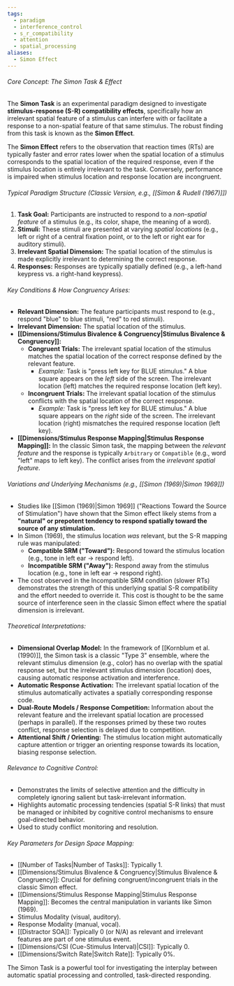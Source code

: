 ```yaml
---
tags:
  - paradigm
  - interference_control
  - s_r_compatibility
  - attention
  - spatial_processing
aliases:
  - Simon Effect
---
```

###### Core Concept: The Simon Task & Effect

The **Simon Task** is an experimental paradigm designed to investigate **stimulus-response (S-R) compatibility effects**, specifically how an irrelevant spatial feature of a stimulus can interfere with or facilitate a response to a non-spatial feature of that same stimulus. The robust finding from this task is known as the **Simon Effect**.

The **Simon Effect** refers to the observation that reaction times (RTs) are typically faster and error rates lower when the spatial location of a stimulus corresponds to the spatial location of the required response, even if the stimulus location is entirely irrelevant to the task. Conversely, performance is impaired when stimulus location and response location are incongruent.

###### Typical Paradigm Structure (Classic Version, e.g., [[Simon & Rudell (1967)]])

1.  **Task Goal:** Participants are instructed to respond to a *non-spatial feature* of a stimulus (e.g., its color, shape, the meaning of a word).
2.  **Stimuli:** These stimuli are presented at varying *spatial locations* (e.g., left or right of a central fixation point, or to the left or right ear for auditory stimuli).
3.  **Irrelevant Spatial Dimension:** The spatial location of the stimulus is made explicitly irrelevant to determining the correct response.
4.  **Responses:** Responses are typically spatially defined (e.g., a left-hand keypress vs. a right-hand keypress).

###### Key Conditions & How Congruency Arises:

*   **Relevant Dimension:** The feature participants must respond to (e.g., respond "blue" to blue stimuli, "red" to red stimuli).
*   **Irrelevant Dimension:** The spatial location of the stimulus.
*   **[[Dimensions/Stimulus Bivalence & Congruency|Stimulus Bivalence & Congruency]]:**
    *   **Congruent Trials:** The irrelevant spatial location of the stimulus matches the spatial location of the correct response defined by the relevant feature.
        *   *Example:* Task is "press left key for BLUE stimulus." A blue square appears on the *left* side of the screen. The irrelevant location (left) matches the required response location (left key).
    *   **Incongruent Trials:** The irrelevant spatial location of the stimulus conflicts with the spatial location of the correct response.
        *   *Example:* Task is "press left key for BLUE stimulus." A blue square appears on the *right* side of the screen. The irrelevant location (right) mismatches the required response location (left key).
*   **[[Dimensions/Stimulus Response Mapping|Stimulus Response Mapping]]:** In the classic Simon task, the mapping between the *relevant feature* and the response is typically `Arbitrary` or `Compatible` (e.g., word "left" maps to left key). The conflict arises from the *irrelevant spatial feature*.

###### Variations and Underlying Mechanisms (e.g., [[Simon (1969)|Simon 1969]])

*   Studies like [[Simon (1969)|Simon 1969]] ("Reactions Toward the Source of Stimulation") have shown that the Simon effect likely stems from a **"natural" or prepotent tendency to respond spatially toward the source of any stimulation.**
*   In Simon (1969), the stimulus location *was* relevant, but the S-R mapping rule was manipulated:
    *   **Compatible SRM ("Toward"):** Respond toward the stimulus location (e.g., tone in left ear -> respond left).
    *   **Incompatible SRM ("Away"):** Respond away from the stimulus location (e.g., tone in left ear -> respond right).
*   The cost observed in the Incompatible SRM condition (slower RTs) demonstrates the strength of this underlying spatial S-R compatibility and the effort needed to override it. This cost is thought to be the same source of interference seen in the classic Simon effect where the spatial dimension is irrelevant.

###### Theoretical Interpretations:

*   **Dimensional Overlap Model:** In the framework of [[Kornblum et al. (1990)]], the Simon task is a classic "Type 3" ensemble, where the relevant stimulus dimension (e.g., color) has no overlap with the spatial response set, but the irrelevant stimulus dimension (location) does, causing automatic response activation and interference.
*   **Automatic Response Activation:** The irrelevant spatial location of the stimulus automatically activates a spatially corresponding response code.
*   **Dual-Route Models / Response Competition:** Information about the relevant feature and the irrelevant spatial location are processed (perhaps in parallel). If the responses primed by these two routes conflict, response selection is delayed due to competition.
*   **Attentional Shift / Orienting:** The stimulus location might automatically capture attention or trigger an orienting response towards its location, biasing response selection.

###### Relevance to Cognitive Control:

*   Demonstrates the limits of selective attention and the difficulty in completely ignoring salient but task-irrelevant information.
*   Highlights automatic processing tendencies (spatial S-R links) that must be managed or inhibited by cognitive control mechanisms to ensure goal-directed behavior.
*   Used to study conflict monitoring and resolution.

###### Key Parameters for Design Space Mapping:

*   [[Number of Tasks|Number of Tasks]]: Typically 1.
*   [[Dimensions/Stimulus Bivalence & Congruency|Stimulus Bivalence & Congruency]]: Crucial for defining congruent/incongruent trials in the classic Simon effect.
*   [[Dimensions/Stimulus Response Mapping|Stimulus Response Mapping]]: Becomes the central manipulation in variants like Simon (1969).
*   Stimulus Modality (visual, auditory).
*   Response Modality (manual, vocal).
*   [[Distractor SOA]]: Typically 0 (or N/A) as relevant and irrelevant features are part of one stimulus event.
*   [[Dimensions/CSI (Cue-Stimulus Interval)|CSI]]: Typically 0.
*   [[Dimensions/Switch Rate|Switch Rate]]: Typically 0%.

The Simon Task is a powerful tool for investigating the interplay between automatic spatial processing and controlled, task-directed responding.